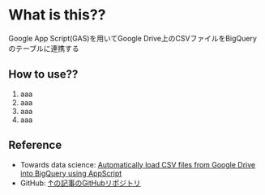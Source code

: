 # What is this??

Google App Script(GAS)を用いてGoogle Drive上のCSVファイルをBigQueryのテーブルに連携する

## How to use??

1. aaa
2. aaa
3. aaa
4. aaa

## Reference

- Towards data science: [Automatically load CSV files from Google Drive into BigQuery using AppScript](https://towardsdatascience.com/automatically-load-csv-files-from-google-drive-into-bigquery-using-appscript-631b087826d0)
- GitHub: [↑の記事のGitHubリポジトリ](https://github.com/usaussie/appscript-bigquery-csv)
